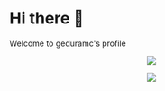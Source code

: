 # Hi there 👋
Welcome to geduramc's profile

<p align="center">
  <a href="https://skillicons.dev" target="_blank">
    <img src="https://skillicons.dev/icons?i=git,html,css,js,ts,angular,vue,electron,express,flutter,nodejs,dotnet,cs" />
  </a>
</p>

<p align="center">
  <!--<a href="https://github.com/anuraghazra/github-readme-stats" target="_blank">
    <img src="https://github-readme-stats.vercel.app/api/top-langs/?username=geduramc&layout=compact&theme=github_dark&langs_count=6&&hide=GLSL,go&card_width=250px" />
  </a>
  <a href="https://github.com/anuraghazra/github-readme-stats" target="_blank">
    <img src="https://github-readme-stats.vercel.app/api?username=geduramc&show_icons=true&theme=github_dark&line_height=20px" />
  </a>-->
  <a href="https://github.com/denvercoder1/github-readme-streak-stats" target="_blank">
    <img src="https://github-readme-streak-stats.herokuapp.com/?user=geduramc&theme=github-dark-blue" />
  </a>
</p>

<!--
**geduramc/geduramc** is a ✨ _special_ ✨ repository because its `README.md` (this file) appears on your GitHub profile.

Here are some ideas to get you started:

- 🔭 I’m currently working on ...
- 🌱 I’m currently learning ...
- 👯 I’m looking to collaborate on ...
- 🤔 I’m looking for help with ...
- 💬 Ask me about ...
- 📫 How to reach me: ...
- 😄 Pronouns: ...
- ⚡ Fun fact: ...
-->
